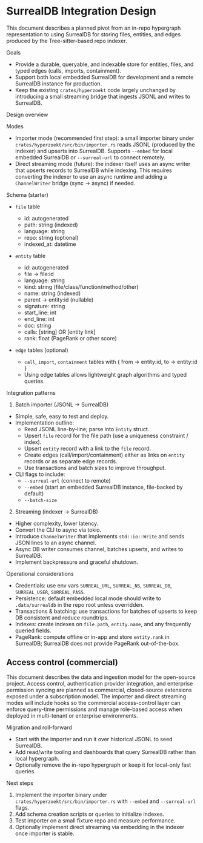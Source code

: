 # SurrealDB Integration Design

This document describes a planned pivot from an in-repo hypergraph representation to using SurrealDB for storing files, entities, and edges produced by the Tree-sitter-based repo indexer.

Goals
- Provide a durable, queryable, and indexable store for entities, files, and typed edges (calls, imports, containment).
- Support both local embedded SurrealDB for development and a remote SurrealDB instance for production.
 - Keep the existing `crates/hyperzoekt` code largely unchanged by introducing a small streaming bridge that ingests JSONL and writes to SurrealDB.

Design overview

Modes
- Importer mode (recommended first step): a small importer binary under `crates/hyperzoekt/src/bin/importer.rs` reads JSONL (produced by the indexer) and upserts into SurrealDB. Supports `--embed` for local embedded SurrealDB or `--surreal-url` to connect remotely.
- Direct streaming mode (future): the indexer itself uses an async writer that upserts records to SurrealDB while indexing. This requires converting the indexer to use an async runtime and adding a `ChannelWriter` bridge (sync -> async) if needed.

Schema (starter)
- `file` table
  - id: autogenerated
  - path: string (indexed)
  - language: string
  - repo: string (optional)
  - indexed_at: datetime

- `entity` table
  - id: autogenerated
  - file -> file:id
  - language: string
  - kind: string (file/class/function/method/other)
  - name: string (indexed)
  - parent -> entity:id (nullable)
  - signature: string
  - start_line: int
  - end_line: int
  - doc: string
  - calls: [string] OR [entity link]
  - rank: float (PageRank or other score)

- `edge` tables (optional)
  - `call`, `import`, `containment` tables with { from -> entity:id, to -> entity:id }
  - Using edge tables allows lightweight graph algorithms and typed queries.

Integration patterns

1) Batch importer (JSONL -> SurrealDB)
- Simple, safe, easy to test and deploy.
- Implementation outline:
  - Read JSONL line-by-line; parse into `Entity` struct.
  - Upsert `file` record for the file path (use a uniqueness constraint / index).
  - Upsert `entity` record with a link to the `file` record.
  - Create edges (call/import/containment) either as links on `entity` records or as separate edge records.
  - Use transactions and batch sizes to improve throughput.
- CLI flags to include:
  - `--surreal-url` (connect to remote)
  - `--embed` (start an embedded SurrealDB instance, file-backed by default)
  - `--batch-size`

2) Streaming (indexer -> SurrealDB)
- Higher complexity, lower latency.
- Convert the CLI to async via tokio.
- Introduce `ChannelWriter` that implements `std::io::Write` and sends JSON lines to an async channel.
- Async DB writer consumes channel, batches upserts, and writes to SurrealDB.
- Implement backpressure and graceful shutdown.

Operational considerations
- Credentials: use env vars `SURREAL_URL`, `SURREAL_NS`, `SURREAL_DB`, `SURREAL_USER`, `SURREAL_PASS`.
- Persistence: default embedded local mode should write to `.data/surrealdb` in the repo root unless overridden.
- Transactions & batching: use transactions for batches of upserts to keep DB consistent and reduce roundtrips.
- Indexes: create indexes on `file.path`, `entity.name`, and any frequently queried fields.
- PageRank: compute offline or in-app and store `entity.rank` in SurrealDB; SurrealDB does not provide PageRank out-of-the-box.

Access control (commercial)
---------------------------
This document describes the data and ingestion model for the open-source project. Access
control, authentication provider integration, and enterprise permission syncing are planned
as commercial, closed-source extensions exposed under a subscription model. The importer
and direct streaming modes will include hooks so the commercial access-control layer can
enforce query-time permissions and manage role-based access when deployed in multi-tenant
or enterprise environments.

Migration and roll-forward
- Start with the importer and run it over historical JSONL to seed SurrealDB.
- Add read/write tooling and dashboards that query SurrealDB rather than local hypergraph.
- Optionally remove the in-repo hypergraph or keep it for local-only fast queries.

Next steps
1. Implement the importer binary under `crates/hyperzoekt/src/bin/importer.rs` with `--embed` and `--surreal-url` flags.
2. Add schema creation scripts or queries to initialize indexes.
3. Test importer on a small fixture repo and measure performance.
4. Optionally implement direct streaming via embedding in the indexer once importer is stable.



